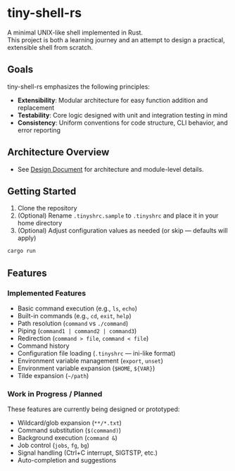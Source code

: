 # tiny-shell-rs

A minimal UNIX-like shell implemented in Rust.  
This project is both a learning journey and an attempt to design a practical, extensible shell from scratch.

## Goals

tiny-shell-rs emphasizes the following principles:

- **Extensibility**: Modular architecture for easy function addition and replacement
- **Testability**: Core logic designed with unit and integration testing in mind
- **Consistency**: Uniform conventions for code structure, CLI behavior, and error reporting

## Architecture Overview

- See [Design Document](./docs/design.md) for architecture and module-level details.

## Getting Started

1. Clone the repository
2. (Optional) Rename `.tinyshrc.sample` to `.tinyshrc` and place it in your home directory  
3. (Optional) Adjust configuration values as needed (or skip — defaults will apply)

```sh
cargo run
```

## Features

### Implemented Features

- Basic command execution (e.g., `ls`, `echo`)
- Built-in commands (e.g., `cd`, `exit`, `help`)
- Path resolution (`command` vs `./command`)
- Piping (`command1 | command2 | command3`)
- Redirection (`command > file`, `command < file`)
- Command history
- Configuration file loading (`.tinyshrc` — ini-like format)
- Environment variable management (`export`, `unset`)
- Environment variable expansion (`$HOME`, `${VAR}`)
- Tilde expansion (`~/path`)

### Work in Progress / Planned

These features are currently being designed or prototyped:

- Wildcard/glob expansion (`**/*.txt`)
- Command substitution (`$(command)`)
- Background execution (`command &`)
- Job control (`jobs`, `fg`, `bg`)
- Signal handling (Ctrl+C interrupt, SIGTSTP, etc.)
- Auto-completion and suggestions

